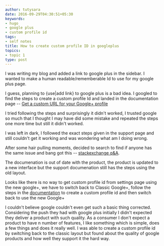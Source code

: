 ```yaml
---
author: tutysara
date: 2016-09-29T04:30:51+05:30
keywords:
- hugo
- google plus
- custom profile id
tags:
- self notes
title: How to create custom profile ID in googleplus
topics:
- topic 1
type: post
---
```


I was writing my blog and added a link to google plus in the sidebar. I wanted to make a human readable/rememberable Id to use for my google plus page.

I guess, planning to {use|add link} to google plus is a bad idea. 
I googled to find the steps to create a custom profile Id and landed in the documentation page -- [Get a custom URL for your Google+ profile](https://support.google.com/plus/answer/2676340?hl=en)

I tried following the steps and surprisingly it didn't worked, I trusted google so much that I thought I may have did some mistake and repeated the steps one more time but still it didn't worked.

I was left in dark, I followed the exact steps given in the support page and still couldn't get it working and was wondering what am I doing wrong. 

After some hair pulling moments, decided to search to find if anyone has the same issue and bang got this  -- [stackexchange q&A](http://webapps.stackexchange.com/questions/89131/how-can-i-get-a-custom-google-plus-profile-url-using-the-new-google-plus).

The documenation is out of date with the product, the product is updated to a new interface but the support documenation still has the steps using the old layout.

Looks like there is no way to get custom profile id from settings page using the new google+, we have to switch back to Classic Google+, follow the steps in the [documentation](https://support.google.com/plus/answer/2676340?hl=en) to create a custom profile id and then switch back to use the new Google+

I couldn't believe google couldn't even get such a basic thing corrected. Considering the push they had with google plus initially I didn't expected they deliver a product with such quality. As a consumer I don't expect a product to have n number of features, I like something which is simple, does a few things and does it really well. I was able to create a custom profile id by switching back to the classic layout but found about the quality of google products and how well they support it the hard way.
